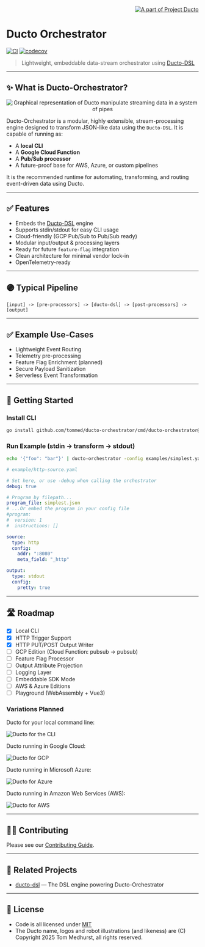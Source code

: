 <!--suppress HtmlDeprecatedAttribute -->
<p align="right">
    <a href="https://github.com/tommed" title="See Project Ducto">
        <img src="./assets/ducto-logo-small.png" alt="A part of Project Ducto"/>
    </a>
</p>

# Ducto Orchestrator

[![CI](https://github.com/tommed/ducto-dsl/actions/workflows/ci.yml/badge.svg)](https://github.com/tommed/ducto-dsl/actions/workflows/ci.yml)
[![codecov](https://codecov.io/gh/tommed/ducto-orchestrator/branch/main/graph/badge.svg)](https://codecov.io/gh/tommed/ducto-orchestrator)

> Lightweight, embeddable data-stream orchestrator using [Ducto-DSL](https://github.com/tommed/ducto-dsl)

---

## ✨ What is Ducto-Orchestrator?

<p align="center">
  <img alt="Graphical representation of Ducto manipulate streaming data in a system of pipes" 
       src="./assets/ducto-orchestrator-logo-small.jpg"/>
</p>

Ducto-Orchestrator is a modular, highly extensible, stream-processing engine designed to transform JSON-like data using the `Ducto-DSL`. It is capable of running as:

- A **local CLI**
- A **Google Cloud Function**
- A **Pub/Sub processor**
- A future-proof base for AWS, Azure, or custom pipelines

It is the recommended runtime for automating, transforming, and routing event-driven data using Ducto.

---

## ✅ Features

- Embeds the [Ducto-DSL](https://github.com/tommed/ducto-dsl) engine
- Supports stdin/stdout for easy CLI usage
- Cloud-friendly (GCP Pub/Sub to Pub/Sub ready)
- Modular input/output & processing layers
- Ready for future `feature-flag` integration
- Clean architecture for minimal vendor lock-in
- OpenTelemetry-ready

---

## 🟣 Typical Pipeline

```
[input] -> [pre-processors] -> [ducto-dsl] -> [post-processors] -> [output]
```

---

## ✅ Example Use-Cases

- Lightweight Event Routing
- Telemetry pre-processing
- Feature Flag Enrichment (planned)
- Secure Payload Sanitization
- Serverless Event Transformation

---

## 🚀 Getting Started

### Install CLI

```bash
go install github.com/tommed/ducto-orchestrator/cmd/ducto-orchestrator@latest
```

### Run Example (stdin → transform → stdout)

```bash
echo '{"foo": "bar"}' | ducto-orchestrator -config examples/simplest.yaml
```

```yaml
# example/http-source.yaml

# Set here, or use -debug when calling the orchestrator
debug: true

# Program by filepath...
program_file: simplest.json
# ...Or embed the program in your config file
#program:
#  version: 1
#  instructions: []

source:
  type: http
  config:
    addr: ":8080"
    meta_field: "_http"

output:
  type: stdout
  config:
    pretty: true

```

---

## 🛣️ Roadmap

- [x] Local CLI
- [x] HTTP Trigger Support
- [x] HTTP PUT/POST Output Writer
- [ ] GCP Edition (Cloud Function: pubsub → pubsub)
- [ ] Feature Flag Processor
- [ ] Output Attribute Projection
- [ ] Logging Layer
- [ ] Embeddable SDK Mode
- [ ] AWS & Azure Editions
- [ ] Playground (WebAssembly + Vue3)

### Variations Planned

Ducto for your local command line: 

![Ducto for the CLI](./assets/ducto-orchestrator-cli-logo-small.jpg)

Ducto running in Google Cloud:

![Ducto for GCP](./assets/ducto-orchestrator-gcp-logo-small.jpg)

Ducto running in Microsoft Azure:

![Ducto for Azure](./assets/ducto-orchestrator-azure-logo-small.jpg)

Ducto running in Amazon Web Services (AWS):

![Ducto for AWS](./assets/ducto-orchestrator-aws-logo-small.jpg)

---

## 🧑‍💻 Contributing

Please see our [Contributing Guide](./CONTRIBUTING.md).

---

## 🤖 Related Projects

- [ducto-dsl](https://github.com/tommed/ducto-dsl) — The DSL engine powering Ducto-Orchestrator

---

## 📜 License

- Code is all licensed under [MIT](./LICENSE)
- The Ducto name, logos and robot illustrations (and likeness) are (C) Copyright 2025 Tom Medhurst, all rights reserved.

